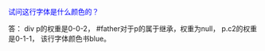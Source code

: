 <!DOCTYPE html>
<html>
	<head>
		<meta http-equiv="content-type" content="text/html;charset=utf-8" />
		<meta name="keywords" content="关键词1,关键词2,关键词3" />
		<meta name="description" content="对网站的描述" />
		<title>第3题</title>
		<style type="text/css">
			div p {
				color: red;
			}
			#father {
				color: red;
			}
			p.c2 {
				color: blue;
			}
		</style>
	</head>
	<body>
		<div id="father" class="c1">
			<p class="c2">试问这行字体是什么颜色的？</p>
		</div>
	</body>
</html>
答：
div p的权重是0-0-2，
#father对于p的属于继承，权重为null，
p.c2的权重是0-1-1，
该行字体颜色书blue。